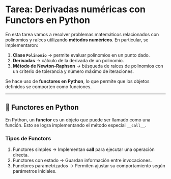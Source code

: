 # Tarea: Derivadas numéricas con Functors en Python

En esta tarea vamos a resolver problemas matemáticos relacionados con polinomios y raíces utilizando **métodos numéricos**. En particular, se implementaron:

1. **Clase `Polinomio`** → permite evaluar polinomios en un punto dado.  
2. **Derivadas** → cálculo de la derivada de un polinomio.  
3. **Método de Newton-Raphson** → búsqueda de raíces de polinomios con un criterio de tolerancia y número máximo de iteraciones.  

Se hace uso de **functores en Python**, lo que permite que los objetos definidos se comporten como funciones.

---

## 🔹 Functores en Python
En Python, un **functor** es un objeto que puede ser llamado como una función. Esto se logra implementando el método especial `__call__`.  

### Tipos de Functors

1. Functores simples → Implementan __call__ para ejecutar una operación directa.
2. Functores con estado → Guardan información entre invocaciones.
3. Functores parametrizados → Permiten ajustar su comportamiento según parámetros iniciales.
